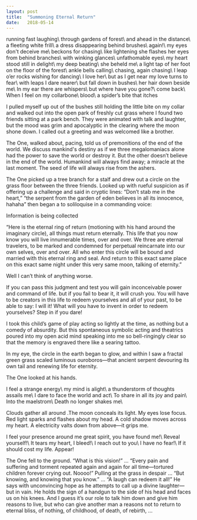 ```yaml
---
layout: post
title:  "Summoning Eternal Return"
date:   2018-05-14
---
```


running fast laughing\\
through gardens of forest\\
and ahead in the distance\\
a fleeting white frill\\
a dress disappearing
behind brushes\\
again!\\
my eyes don't deceive me\\
beckons for chasing\\
like lightening she flashes her eyes from behind branches\\
with winking glances\\
unfathomable eyes\\
my heart stood still in delight\\
my deep beating\\
she beheld me\\
a light tap of her foot on the floor of the forest\\
ankle bells calling\\
chasing, again chasing\\
I leap o’er rocks
wishing for dancing\\ 
I love her\\
but as I get near my love turns to fear\\
with leaps I dare nearer\\
but fall down in bushes\\
her hair down beside me\\
In my ear there are whispers\\
but where have you gone?\\
come back\\
When I feel on my collarbone\\
blood\\
a spider’s bite that itches

I pulled myself up out of the bushes still holding the little bite on my collar and walked out into the open park of freshly cut grass where I found two friends sitting at a park bench. They were animated with talk and laughter, but the mood was grim and apocalyptic in the clearing where the moon shone down. I called out a greeting and was welcomed like a brother.

The One, walked about, pacing, told us of premonitions of the end of the world. We discuss mankind's destiny as if we three megalomaniacs alone had the power to save the world or destroy it. But the other doesn’t believe in the end of the world. Humankind will always find away; a miracle at the last moment. The seed of life will always rise from the ashers.

The One picked up a tree branch for a stalf and drew out a circle on the grass floor between the three friends. Looked up with rueful suspicion as if offering up a challenge and said in cryptic lines: “Don’t stab me in the heart,” “the serpent from the garden of eden believes in all its innocence, hahaha” then began a to soliloquise in a commanding voice:

Information is being collected

“Here is the eternal ring of return (motioning with his hand around the imaginary circle), all things must return eternally. This life that you now know you will live innumerable times, over and over. We three are eternal travelers, to be marked and condemned for perpetual reincarnate into our own selves, over and over. All who enter this circle will be bound and married with this eternal ring and seal. And return to this exact same place on this exact same night under this very same moon, talking of eternity.”

Well I can’t think of anything worse.

If you can pass this judgment and test you will gain inconceivable power and command of life. but if you fail to bear it, it will crush you. You will have to be creators in this life to redeem yourselves and all of your past, to be able to say: I will it! What will you have to invent in order to redeem yourselves? Step in if you dare!

I took this child’s game of play acting so lightly at the time, as nothing but a comedy of absurdity. But this spontaneous symbolic acting and theatrics poured into my open acid mind speaking into me so bell-ringingly clear so that the memory is engraved there like a searing tattoo.

In my eye, the circle in the earth began to glow, and within I saw a fractal green grass scaled luminous ouroboros—that ancient serpent devouring its own tail and renewing life for eternity.

The One looked at his hands.

I feel a strange energy\\
my mind is alight\\
a thunderstorm of thoughts assails me\\
I dare to face the world and act\\
To share in all its joy and pain\\
Into the maelstrom\\
Death no longer shakes me\\

Clouds gather all around .The moon conceals its light. My eyes lose focus. Red light sparks and flashes about my head. A cold shadow moves across my heart. A electricity valts down from above—it grips me.

I feel your presence around me great spirit, you have found me!\\
Reveal yourself!\\
It tears my heart, I bleed!\\
I reach out to you\\
I have no fear!\\
If it should cost my life. Appear!

The One fell to the ground. “What is this vision!” ... “Every pain and suffering and torment repeated again and again for all time—tortured children forever crying out. Noooo!” Pulling at the grass in despair ... “But knowing, and knowing that you know.” ... “A laugh can redeem it all!” He says with unconvincing hope as he attempts to call up a divine laughter—but in vain. He holds the sign of a handgun to the side of his head and faces us on his knees. And I guess it’s our role to talk him down and give him reasons to live, but who can give another man a reasons not to return to eternal bliss, of nothing, of childhood, of death, of rebirth, … 


